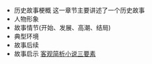 - 历史故事梗概
  这一章节主要讲述了一个历史故事
- 人物形象
- 故事情节(开始、发展、高潮、结局)
- 典型环境
- 故事后续
- 故事启示
  [客观简析小说三要素](https://www.jianshu.com/p/7808260c9b89)